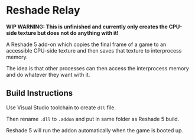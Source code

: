 # Reshade Relay

**WIP WARNING: This is unfinished and currently only
creates the CPU-side texture but does not do anything
with it!**

A Reshade 5 add-on which copies the final frame
of a game to an accessible CPU-side texture and then 
saves that texture to interprocess memory.

The idea is that other processes can then access the
interprocess memory and do whatever they want with it.

## Build Instructions

Use Visual Studio toolchain to create `dll` file.

Then rename `.dll` to `.addon` and put in same folder as
Reshade 5 build.

Reshade 5 will run the addon automatically when the game
is booted up.
